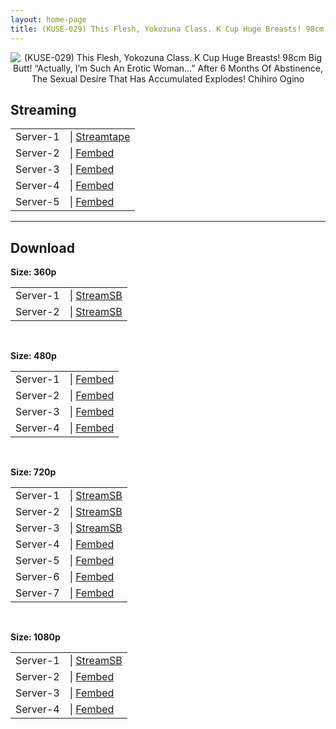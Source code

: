 ```yaml
---
layout: home-page
title: (KUSE-029) This Flesh, Yokozuna Class. K Cup Huge Breasts! 98cm Big Butt! “Actually, I’m Such An Erotic Woman…” After 6 Months Of Abstinence, The Sexual Desire That Has Accumulated Explodes! Chihiro Ogino
---
```

<center>
<img src="https://cdn.javsts.com/wp-content/uploads/2021/09/1kuse029pl.jpg" alt="(KUSE-029) This Flesh, Yokozuna Class. K Cup Huge Breasts! 98cm Big Butt! “Actually, I’m Such An Erotic Woman…” After 6 Months Of Abstinence, The Sexual Desire That Has Accumulated Explodes! Chihiro Ogino">
</center>
<h2>Streaming</h2>
<table><tbody>
<tr>
<td>Server-1</td>
<td>| <a href="" target="_blank">Streamtape</a></td>
</tr>
<tr>
<td>Server-2</td>
<td>| <a href="https://www.watchjavnow.xyz/f/3e5m3amer0qjxzk" target="_blank">Fembed</a></td>
</tr>
<tr>
<td>Server-3</td>
<td>| <a href="" target="_blank">Fembed</a></td>
</tr>
<tr>
<td>Server-4</td>
<td>| <a href="" target="_blank">Fembed</a></td>
</tr>
<tr>
<td>Server-5</td>
<td>| <a href="" target="_blank">Fembed</a></td>
</tr>
</tbody></table>

<hr />

<h2>Download</h2>
<b>Size: 360p</b>
<table><tbody>
<tr>
<td>Server-1</td>
<td>| <a target="_blank" href="https://streamsb.net/d/snynede1d3vm.html">StreamSB</a></td>
</tr>
<tr>
<td>Server-2</td>
<td>| <a href="" target="_blank">StreamSB</a></td>
</tr>
</tbody></table>

<br />

<b>Size: 480p</b>
<table><tbody>
<tr>
<td>Server-1</td>
<td>| <a href="https://www.watchjavnow.xyz/f/3e5m3amer0qjxzk" target="_blank">Fembed</a></td>
</tr>
<tr>
<td>Server-2</td>
<td>| <a href="" target="_blank">Fembed</a></td>
</tr>
<tr>
<td>Server-3</td>
<td>| <a href="" target="_blank">Fembed</a></td>
</tr>
<tr>
<td>Server-4</td>
<td>| <a href="" target="_blank">Fembed</a></td>
</tr>
</tbody></table>

<br />

<b>Size: 720p</b>
<table><tbody>
<tr>
<td>Server-1</td>
<td>| <a href="https://streamsb.net/d/snynede1d3vm.html" target="_blank">StreamSB</a></td>
</tr>
<tr>
<td>Server-2</td>
<td>| <a href="" target="_blank">StreamSB</a></td>
</tr>
<tr>
<td>Server-3</td>
<td>| <a href="" target="_blank">StreamSB</a></td>
</tr>
<tr>
<td>Server-4</td>
<td>| <a href="" target="_blank">Fembed</a></td>
</tr>
<tr>
<td>Server-5</td>
<td>| <a href="" target="_blank">Fembed</a></td>
</tr>
<tr>
<td>Server-6</td>
<td>| <a href="" target="_blank">Fembed</a><br /></td>
</tr>
<tr>
<td>Server-7</td>
<td>| <a href="" target="_blank">Fembed</a></td>
</tr>
</tbody></table>

<br />

<b>Size: 1080p</b>
<table><tbody>
<tr>
<td>Server-1</td>
<td>| <a href="https://streamsb.net/d/snynede1d3vm.html" target="_blank">StreamSB</a></td>
</tr>
<tr>
<td>Server-2</td>
<td>| <a href="" target="_blank">Fembed</a></td>
</tr>
<tr>
<td>Server-3</td>
<td>| <a href="" target="_blank">Fembed</a></td>
</tr>
<tr>
<td>Server-4</td>
<td>| <a href="l" target="_blank">Fembed</a></td>
</tr>
</tbody></table>

